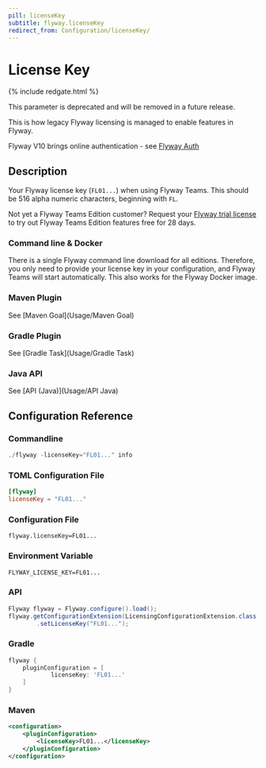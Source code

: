 ```yaml
---
pill: licenseKey
subtitle: flyway.licenseKey
redirect_from: Configuration/licenseKey/
---
```


# License Key
{% include redgate.html %}

This parameter is deprecated and will be removed in a future release.

This is how legacy Flyway licensing is managed to enable features in Flyway.

Flyway V10 brings online authentication - see [Flyway Auth](Commands/Auth)
## Description

Your Flyway license key (`FL01...`) when using Flyway Teams. This should be 516 alpha numeric characters, beginning with `FL`.

Not yet a Flyway Teams Edition customer? Request your [Flyway trial license](https://www.red-gate.com/products/flyway/teams/trial/) to try out Flyway Teams Edition features free for 28 days.

### Command line & Docker

There is a single Flyway command line download for all editions. Therefore, you only need to provide your license key in your configuration, and Flyway Teams will start automatically. This also works for the Flyway Docker image.

### Maven Plugin
See [Maven Goal](Usage/Maven Goal)

### Gradle Plugin
See [Gradle Task](Usage/Gradle Task)

### Java API
See [API (Java)](Usage/API Java)

## Configuration Reference

### Commandline
```powershell
./flyway -licenseKey="FL01..." info
```

### TOML Configuration File
```toml
[flyway]
licenseKey = "FL01..."
```

### Configuration File
```properties
flyway.licenseKey=FL01...
```

### Environment Variable
```properties
FLYWAY_LICENSE_KEY=FL01...
```

### API
```java
Flyway flyway = Flyway.configure().load();
flyway.getConfigurationExtension(LicensingConfigurationExtension.class)
        .setLicenseKey("FL01...");  
```

### Gradle
```groovy
flyway {
    pluginConfiguration = [
            licenseKey: 'FL01...'
    ]
}
```

### Maven
```xml
<configuration>
    <pluginConfiguration>
        <licenseKey>FL01...</licenseKey>
    </pluginConfiguration>
</configuration>
```
